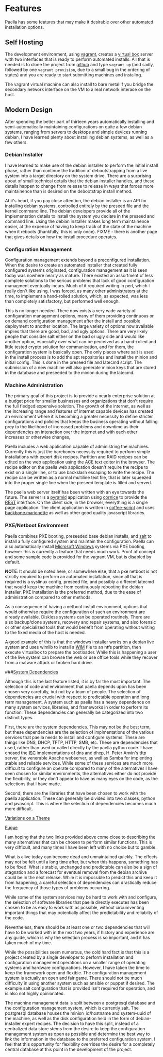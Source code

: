 # Features


Paella has some features that may make it desirable over other
automated installation options.

## Self Hosting

The development environment, using [vagrant](https://vagrantup.com),
creates a [virtual box](http://virtualbox.org) server with two
interfaces that is ready to perform automated installs.  All that
is needed is to clone the project from [github](https://github.com)
and type `vagrant up` (and sadly,
followed by one `vagrant provision`, due to a small bug in the ordering
of states) and you are ready to start submitting machines and instaling.

The vagrant virtual machine can also install to bare metal if you bridge the
secondary network interface on the VM to a real network interace on the host.

## Modern Design

After spending the better part of thirteen years automatically installing and
semi-automatically maintaining configurations on quite a few debian systems,
ranging from servers to desktops and simple devices running debian, I have
learned plenty about installing debian systems, as well as a few others.

### Debian Installer

I have learned to make use of the debian installer to perform the initial
install phase, rather than continue the tradition of debootstrapping from
a live system into a target directory on the system drive.  There are a
surprising about of small technical details that the debian installer handles,
and these details happen to change from release to release in ways that
forces more maintainence than is desired on the debootstrap install
method.

At it's heart, if you pay close attention, the debian installer is an API for
installing debian systems, controlled entirely by the preseed file and the
kernel command line.  The debian developers provide all of the implementation
details to install the system you declare in the preseed and command line.
Using the debian installer makes long term maintainence easier, at the
expense of having to keep track of the state of the machine when it
reboots (thankfully, this is only once).  FIXME - there is another page
that gives details on how the install procedure operates.

### Configuration Management

Configuration management extends beyond a preconfigured installation.  When
the desire to create an automated installer that created fully configured
systems originated, configuration management as it is seen today was
nowhere nearly as mature.  There existed an assortment
of less complete solutions to the serious problems that lack of good
configuration managment eventually incurs.  Much of it required writing
in perl, which I really don't like using.  I was forced, as many other
administrators at the time, to implement a hand-rolled solution, which,
as expected, was less than completely satisfactory, but performed
well enough.

This is no longer needed.  There now exists a very wide variety of
configuration management options, many of them providing continuous or on
demand configuration management after the install and possible deployment
to another location.  The large variety of options now available implies
that there are good, bad, and ugly options.  There are very likely people
that consider salt either on the bad or ugly side and would
like another option, especially over what can be perceived as a hand-rolled and
little tested crypto solution for communication, and for them, the configuration
system is basically open.  The only places where salt is used in the
install process is to add the apt repositories and install the minion and
initial config.  This is done in the preseed file and latecmd script.
The submission of a new machine will also generate minion keys that are
stored in the database and preseeded to the minion during the latecmd.

### Machine Administration

The primary goal of this project is to provide a nearly enterprise solution at a
budget price for smaller businesses and organizations that don't require the
full fledged expensive solution.  The growth of the internet, as well as the
increasing range and features of internet capable devices has created an
environment where it is becoming a greater necessity to define stricter
configurations and policies that keeps the business operating without
falling prey to the likelihood of increased problems and downtime as their
dependencies on interaction over the internet and with each other increases or
otherwise changes,

Paella includes a web application capable of administring the machines.
Currently this is just the barebones necessity required to perform simple
installations with expert disk recipes.  Partition and RAID recipes
can be edited on the web application using the
[ACE](http://ace.c9.io/#nav=about) text editor in the browser.  The recipe
editor on the paella web application doesn't require the recipe to exist
on a single line, or
to use backslash escaping to write the recipe.  The recipe can be written as a
normal multiline text file, that is later squeezed into the proper single line
when the preseed template is filled and served.

The paella web server itself has been written with an eye towards the
future.  The server is a [pyramid](http://www.pylonsproject.org/)
application using [cornice](https://github.com/mozilla-services/cornice) to
provide the
[REST](http://en.wikipedia.org/wiki/Representational_state_transfer)
interface.  On the client side, in the browser,
everything is a single page application.  The client application is written in
[coffee-script](http://coffeescript.org) and
uses [backbone.marionette](http://marionettejs.com/) as well as
other good quality javascript libraries.

### PXE/Netboot Environment

Paella combines PXE booting, preseeded base debian 
installs, and [salt](https://saltstack.com) to install a fully configured 
system and maintain the configuration.  Paella can also automatically install
[Microsoft Windows](https://microsoft.com) systems via PXE booting, however this
is currently a feature that needs much work.  Proof of concept and some
sample code is provided for the vagrant VM, but is disabled by default.

**NOTE**: It should be noted here, or somewhere else, that a pxe netboot is not
strictly required to perform an automated installation, since all that is
required is a syslinux config, preseed file, and possibly a different latecmd that
would keep the machine from continuously rebooting the debian installer.  PXE
installation is the preferred method, due to the ease of administration compared
to other methods.

As a consequence of having a netboot install environment, options that would
otherwise require the configuration of such an environment are already
available.  Diskless systems can be operated routinely.  There are also
backup/clone systems, recovery and repair systems, and also forensic or
other specialized tools that would benefit from operating without writing to
the fixed media of the host is needed.

A good example of this is that the windows installer works on a debian live
system and uses wimlib to install a
[WIM](http://en.wikipedia.org/wiki/Windows_Imaging_Format) file to an
ntfs partition,
then execute virtualbox to prepare the bootloader.  While this is happening
a user of the live system can browse the web or use office tools while they
recover from a malware attack or broken hard drive.

###[System Dependencies](#pages/sysdeps)

Although this is the last feature listed, it is by far the most important.
The selection of code and environment that paella depends upon has
been chosen very carefully, but not by a team of people.  The
selection of dependencies are crucial with respect to predictable
operation and long term management.  A system such as
paella has a heavy dependence on many system services, libraries, and
frameworks in order to perform its function.  These dependencies can generally
be categorized into two distinct types.

First, there are the system dependencies.  This may not be the best term, but
these dependencies are the selection of implmentations of the various services
that paella needs to install and configure systems.  These are things like DNS,
DHCP, TFTP, HTTP, SMB, etc.  These are dependencies that used, rather than
used or called directly by the paella python code.  I have chosed
the [ISC](http://isc.org) implementations
of dns and dhcp, H. Peter Anvin's tftp server, the venerable Apache webserver,
as well as Samba for implenting stable and reliable services.  While some of
these services are much more difficult to configure an operate compared to
many of the alternatives I have seen chosen for similar environments, the
alternatives either do not provide the flexibility, or they don't appear to have
as many eyes on the code, as the selections that I have made.

Second, there are the libraries that have been chosen to work with the
paella application.  These can generally be divided into two classes, python
and javascript.  This is where the selection of dependencies becomes much
more difficult.

[Variations on a Theme](http://en.wikipedia.org/wiki/Variations_on_a_Theme)

[Fugue](http://en.wikipedia.org/wiki/Fugue)

I am hoping that the two links provided above come close to describing
the many alternatives that can be chosen to perform similar functions.  This
is very difficult, and many times I have been left with no choice but to gamble.

What is alive today can become dead and unmaintained quickly.  The effects
may not be felt until a long time after, but when this happens, something
has to be fixed.  What is stable, unchanged and predictable can also be
a sign of stagnation and a forecast for eventual removal from the
debian archive could be in the next release.  While it is impossible to
predict this and keep it from happening, a careful selection of dependencies
can drastically reduce the frequency of those types of problems occurring.

While some of the system services may be hard to work with and configure, the
selection of software libraries that paella directly executes has been chosen
to be as easy to work with as possible, without circumventing important things
that may potentially affect the predictability and reliabilty of the code.

Nevertheless, there should be at least one or two dependencies that will
have to be worked with in the next two years, if history and experience are
any guide, which is why the selection process is so important, and it has
taken much of my time.


While the possibilities seem numerous, the cold hard fact is that this is a
project created by a single developer to perform installation and configuration
management operations on a smaller range of operating systems and
hardware configurations.  However, I have taken the time to keep the
framework open and flexible.  The configuration management system is
actually an open and fair game.  There should not be much difficulty in
using another system such as ansible or puppet if desired.  The example
salt configuration that is provided isn't required for operation, and is also
not highly opinionated.

The machine management data is split between a postgresql database
and the configuration management system, which is currently salt.  The
postgresql database houses the minion_id/hostname and system-uuid
of the machine, as well as the disk configuration held in the form of
debian-installer expert recipes.  The decision to have this split, instead
of a centralized data store stems from the desire to keep the configuration
management system as open as possible and determine the best way
to link the information in the database to the preferred configuration
system.  I feel that this opportunity for flexibility overrides the desire for
a completely central database at this point in the development of the
project.

